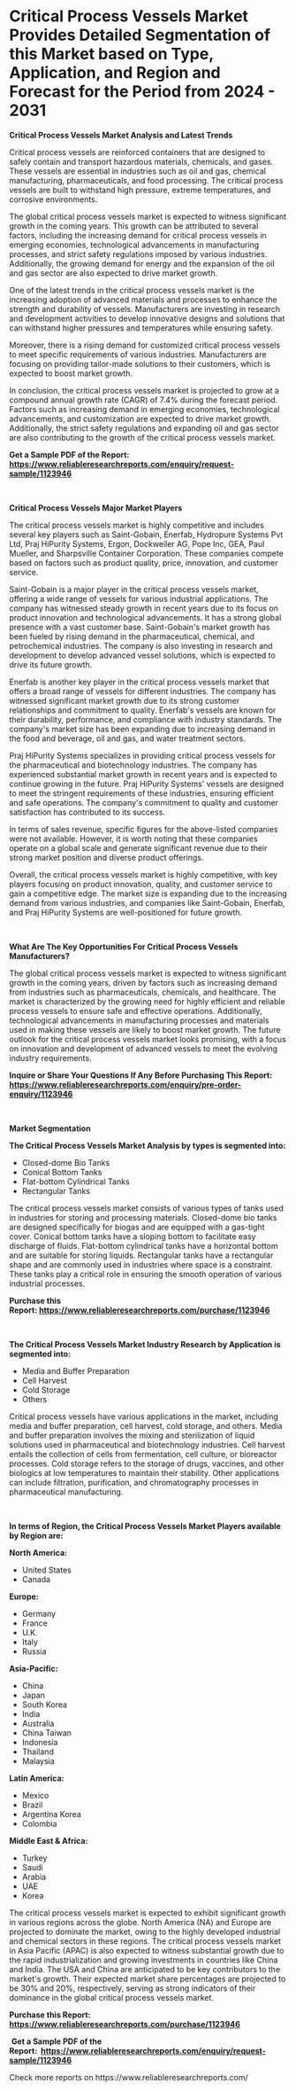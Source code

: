 <p><h1>Critical Process Vessels Market Provides Detailed Segmentation of this Market based on Type, Application, and Region and Forecast for the Period from 2024 - 2031</h1></p><p><strong>Critical Process Vessels Market Analysis and Latest Trends</strong></p>
<p><p>Critical process vessels are reinforced containers that are designed to safely contain and transport hazardous materials, chemicals, and gases. These vessels are essential in industries such as oil and gas, chemical manufacturing, pharmaceuticals, and food processing. The critical process vessels are built to withstand high pressure, extreme temperatures, and corrosive environments.</p><p>The global critical process vessels market is expected to witness significant growth in the coming years. This growth can be attributed to several factors, including the increasing demand for critical process vessels in emerging economies, technological advancements in manufacturing processes, and strict safety regulations imposed by various industries. Additionally, the growing demand for energy and the expansion of the oil and gas sector are also expected to drive market growth.</p><p>One of the latest trends in the critical process vessels market is the increasing adoption of advanced materials and processes to enhance the strength and durability of vessels. Manufacturers are investing in research and development activities to develop innovative designs and solutions that can withstand higher pressures and temperatures while ensuring safety.</p><p>Moreover, there is a rising demand for customized critical process vessels to meet specific requirements of various industries. Manufacturers are focusing on providing tailor-made solutions to their customers, which is expected to boost market growth.</p><p>In conclusion, the critical process vessels market is projected to grow at a compound annual growth rate (CAGR) of 7.4% during the forecast period. Factors such as increasing demand in emerging economies, technological advancements, and customization are expected to drive market growth. Additionally, the strict safety regulations and expanding oil and gas sector are also contributing to the growth of the critical process vessels market.</p></p>
<p><strong>Get a Sample PDF of the Report:&nbsp; <a href="https://www.reliableresearchreports.com/enquiry/request-sample/1123946">https://www.reliableresearchreports.com/enquiry/request-sample/1123946</a></strong></p>
<p>&nbsp;</p>
<p><strong>Critical Process Vessels Major Market Players</strong></p>
<p><p>The critical process vessels market is highly competitive and includes several key players such as Saint-Gobain, Enerfab, Hydropure Systems Pvt Ltd, Praj HiPurity Systems, Ergon, Dockweiler AG, Pope Inc, GEA, Paul Mueller, and Sharpsville Container Corporation. These companies compete based on factors such as product quality, price, innovation, and customer service.</p><p>Saint-Gobain is a major player in the critical process vessels market, offering a wide range of vessels for various industrial applications. The company has witnessed steady growth in recent years due to its focus on product innovation and technological advancements. It has a strong global presence with a vast customer base. Saint-Gobain's market growth has been fueled by rising demand in the pharmaceutical, chemical, and petrochemical industries. The company is also investing in research and development to develop advanced vessel solutions, which is expected to drive its future growth.</p><p>Enerfab is another key player in the critical process vessels market that offers a broad range of vessels for different industries. The company has witnessed significant market growth due to its strong customer relationships and commitment to quality. Enerfab's vessels are known for their durability, performance, and compliance with industry standards. The company's market size has been expanding due to increasing demand in the food and beverage, oil and gas, and water treatment sectors.</p><p>Praj HiPurity Systems specializes in providing critical process vessels for the pharmaceutical and biotechnology industries. The company has experienced substantial market growth in recent years and is expected to continue growing in the future. Praj HiPurity Systems' vessels are designed to meet the stringent requirements of these industries, ensuring efficient and safe operations. The company's commitment to quality and customer satisfaction has contributed to its success.</p><p>In terms of sales revenue, specific figures for the above-listed companies were not available. However, it is worth noting that these companies operate on a global scale and generate significant revenue due to their strong market position and diverse product offerings.</p><p>Overall, the critical process vessels market is highly competitive, with key players focusing on product innovation, quality, and customer service to gain a competitive edge. The market size is expanding due to the increasing demand from various industries, and companies like Saint-Gobain, Enerfab, and Praj HiPurity Systems are well-positioned for future growth.</p></p>
<p>&nbsp;</p>
<p><strong>What Are The Key Opportunities For Critical Process Vessels Manufacturers?</strong></p>
<p><p>The global critical process vessels market is expected to witness significant growth in the coming years, driven by factors such as increasing demand from industries such as pharmaceuticals, chemicals, and healthcare. The market is characterized by the growing need for highly efficient and reliable process vessels to ensure safe and effective operations. Additionally, technological advancements in manufacturing processes and materials used in making these vessels are likely to boost market growth. The future outlook for the critical process vessels market looks promising, with a focus on innovation and development of advanced vessels to meet the evolving industry requirements.</p></p>
<p><strong>Inquire or Share Your Questions If Any Before Purchasing This Report: <a href="https://www.reliableresearchreports.com/enquiry/pre-order-enquiry/1123946">https://www.reliableresearchreports.com/enquiry/pre-order-enquiry/1123946</a></strong></p>
<p>&nbsp;</p>
<p><strong>Market Segmentation</strong></p>
<p><strong>The Critical Process Vessels Market Analysis by types is segmented into:</strong></p>
<p><ul><li>Closed-dome Bio Tanks</li><li>Conical Bottom Tanks</li><li>Flat-bottom Cylindrical Tanks</li><li>Rectangular Tanks</li></ul></p>
<p><p>The critical process vessels market consists of various types of tanks used in industries for storing and processing materials. Closed-dome bio tanks are designed specifically for biogas and are equipped with a gas-tight cover. Conical bottom tanks have a sloping bottom to facilitate easy discharge of fluids. Flat-bottom cylindrical tanks have a horizontal bottom and are suitable for storing liquids. Rectangular tanks have a rectangular shape and are commonly used in industries where space is a constraint. These tanks play a critical role in ensuring the smooth operation of various industrial processes.</p></p>
<p><strong>Purchase this Report:&nbsp;<a href="https://www.reliableresearchreports.com/purchase/1123946">https://www.reliableresearchreports.com/purchase/1123946</a></strong></p>
<p>&nbsp;</p>
<p><strong>The Critical Process Vessels Market Industry Research by Application is segmented into:</strong></p>
<p><ul><li>Media and Buffer Preparation</li><li>Cell Harvest</li><li>Cold Storage</li><li>Others</li></ul></p>
<p><p>Critical process vessels have various applications in the market, including media and buffer preparation, cell harvest, cold storage, and others. Media and buffer preparation involves the mixing and sterilization of liquid solutions used in pharmaceutical and biotechnology industries. Cell harvest entails the collection of cells from fermentation, cell culture, or bioreactor processes. Cold storage refers to the storage of drugs, vaccines, and other biologics at low temperatures to maintain their stability. Other applications can include filtration, purification, and chromatography processes in pharmaceutical manufacturing.</p></p>
<p>&nbsp;</p>
<p><strong>In terms of Region, the Critical Process Vessels Market Players available by Region are:</strong></p>
<p>
    <p> <strong> North America: </strong>
        <ul>
            <li>United States</li>
            <li>Canada</li>
        </ul>
        </p> 
    <p> <strong> Europe: </strong>
        <ul>
            <li>Germany</li>
            <li>France</li>
            <li>U.K.</li>
            <li>Italy</li>
            <li>Russia</li>
        </ul>
        </p> 
    <p> <strong> Asia-Pacific: </strong>
        <ul>
            <li>China</li>
            <li>Japan</li>
            <li>South Korea</li>
            <li>India</li>
            <li>Australia</li>
            <li>China Taiwan</li>
            <li>Indonesia</li>
            <li>Thailand</li>
            <li>Malaysia</li>
        </ul>
        </p> 
    <p> <strong> Latin America: </strong>
        <ul>
            <li>Mexico</li>
            <li>Brazil</li>
            <li>Argentina Korea</li>
            <li>Colombia</li>
        </ul>
        </p> 
    <p> <strong> Middle East & Africa: </strong>
        <ul>
            <li>Turkey</li>
            <li>Saudi</li>
            <li>Arabia</li>
            <li>UAE</li>
            <li>Korea</li>
        </ul>
    </p>
    </p>
<p><p>The critical process vessels market is expected to exhibit significant growth in various regions across the globe. North America (NA) and Europe are projected to dominate the market, owing to the highly developed industrial and chemical sectors in these regions. The critical process vessels market in Asia Pacific (APAC) is also expected to witness substantial growth due to the rapid industrialization and growing investments in countries like China and India. The USA and China are anticipated to be key contributors to the market's growth. Their expected market share percentages are projected to be 30% and 20%, respectively, serving as strong indicators of their dominance in the global critical process vessels market.</p></p>
<p><strong>Purchase this Report: <a href="https://www.reliableresearchreports.com/purchase/1123946">https://www.reliableresearchreports.com/purchase/1123946</a></strong></p>
<p>&nbsp;<strong>Get a Sample PDF of the Report:&nbsp;&nbsp;<a href="https://www.reliableresearchreports.com/enquiry/request-sample/1123946">https://www.reliableresearchreports.com/enquiry/request-sample/1123946</a></strong></p>
<p><strong></strong></p>
<p>Check more reports on https://www.reliableresearchreports.com/</p>
